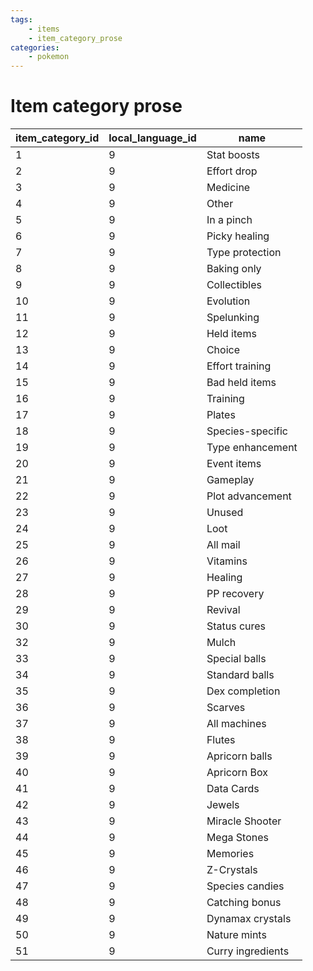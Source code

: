 ```yaml
---
tags:
    - items
    - item_category_prose
categories:
    - pokemon
---
```


# Item category prose

| item_category_id | local_language_id |       name        |
|------------------|-------------------|-------------------|
| 1                | 9                 | Stat boosts       |
| 2                | 9                 | Effort drop       |
| 3                | 9                 | Medicine          |
| 4                | 9                 | Other             |
| 5                | 9                 | In a pinch        |
| 6                | 9                 | Picky healing     |
| 7                | 9                 | Type protection   |
| 8                | 9                 | Baking only       |
| 9                | 9                 | Collectibles      |
| 10               | 9                 | Evolution         |
| 11               | 9                 | Spelunking        |
| 12               | 9                 | Held items        |
| 13               | 9                 | Choice            |
| 14               | 9                 | Effort training   |
| 15               | 9                 | Bad held items    |
| 16               | 9                 | Training          |
| 17               | 9                 | Plates            |
| 18               | 9                 | Species-specific  |
| 19               | 9                 | Type enhancement  |
| 20               | 9                 | Event items       |
| 21               | 9                 | Gameplay          |
| 22               | 9                 | Plot advancement  |
| 23               | 9                 | Unused            |
| 24               | 9                 | Loot              |
| 25               | 9                 | All mail          |
| 26               | 9                 | Vitamins          |
| 27               | 9                 | Healing           |
| 28               | 9                 | PP recovery       |
| 29               | 9                 | Revival           |
| 30               | 9                 | Status cures      |
| 32               | 9                 | Mulch             |
| 33               | 9                 | Special balls     |
| 34               | 9                 | Standard balls    |
| 35               | 9                 | Dex completion    |
| 36               | 9                 | Scarves           |
| 37               | 9                 | All machines      |
| 38               | 9                 | Flutes            |
| 39               | 9                 | Apricorn balls    |
| 40               | 9                 | Apricorn Box      |
| 41               | 9                 | Data Cards        |
| 42               | 9                 | Jewels            |
| 43               | 9                 | Miracle Shooter   |
| 44               | 9                 | Mega Stones       |
| 45               | 9                 | Memories          |
| 46               | 9                 | Z-Crystals        |
| 47               | 9                 | Species candies   |
| 48               | 9                 | Catching bonus    |
| 49               | 9                 | Dynamax crystals  |
| 50               | 9                 | Nature mints      |
| 51               | 9                 | Curry ingredients |

